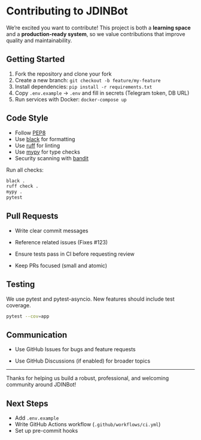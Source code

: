 # Contributing to JDINBot


We’re excited you want to contribute! This project is both a **learning space** and a **production-ready system**, so we value contributions that improve quality and maintainability.


## Getting Started
1. Fork the repository and clone your fork
2. Create a new branch: `git checkout -b feature/my-feature`
3. Install dependencies: `pip install -r requirements.txt`
4. Copy `.env.example` → `.env` and fill in secrets (Telegram token, DB URL)
5. Run services with Docker: `docker-compose up`


## Code Style
- Follow [PEP8](https://peps.python.org/pep-0008/)
- Use [black](https://github.com/psf/black) for formatting
- Use [ruff](https://github.com/astral-sh/ruff) for linting
- Use [mypy](http://mypy-lang.org/) for type checks
- Security scanning with [bandit](https://github.com/PyCQA/bandit)


Run all checks:
```bash
black .
ruff check .
mypy .
pytest
```

## Pull Requests

* Write clear commit messages

* Reference related issues (Fixes #123)

* Ensure tests pass in CI before requesting review

* Keep PRs focused (small and atomic)

## Testing

We use pytest and pytest-asyncio. New features should include test coverage.
```bash
pytest --cov=app
```
## Communication

* Use GitHub Issues for bugs and feature requests

* Use GitHub Discussions (if enabled) for broader topics
--- 
Thanks for helping us build a robust, professional, and welcoming community around JDINBot!

## Next Steps
- Add `.env.example`
- Write GitHub Actions workflow (`.github/workflows/ci.yml`)
- Set up pre-commit hooks